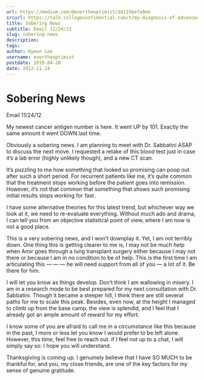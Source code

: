 ```yaml
---
url: https://medium.com/@evertheoptimist/d4115befa9eb
srcurl: https://talk.collegeconfidential.com/t/my-diagnosis-of-advanced-cancer-how-to-help-my-kids/1013554/2194
title: Sobering News
subtitle: Email 11/24/12
slug: sobering-news
description: 
tags: 
author: Hyeon Lee
username: evertheoptimist
postdate: 2019-04-28
date: 2012-11-24
---
```


# Sobering News

Email 11/24/12

My newest cancer antigen number is here. It went UP by 101. Exactly the same amount it went DOWN last time.

Obviously a sobering news. I am planning to meet with Dr. Sabbatini ASAP to discuss the next move. I requested a retake of this blood test just in case it’s a lab error (highly unlikely though), and a new CT scan.

It’s puzzling to me how something that looked so promising can poop out after such a short period. For recurrent patients like me, it’s quite common that the treatment stops working before the patient goes into remission. However, it’s not that common that something that shows such promising initial results stops working for fast.

I have some alternative theories for this latest trend, but whichever way we look at it, we need to re-evaluate everything. Without much ado and drama, I can tell you from an objective statistical point of view, where I am now is not a good place.

This is a very sobering news, and I won’t downplay it. Yet, I am not terribly down. One thing this is getting clearer to me is, I may not be much help when Amir goes through a lung transplant surgery either because I may not there or because I am in no condition to be of help. This is the first time I am articulating this — — — he will need support from all of you — a lot of it. Be there for him.

I will let you know as things develop. Don’t think I am wallowing in misery. I am in a research mode to be best prepared for my next consultation with Dr. Sabbatini. Though it became a steeper hill, I think there are still several paths for me to scale this peak. Besides, even now, at the height I managed to climb up from the base camp, the view is splendid, and I feel that I already got an ample amount of reward for my effort.

I know some of you are afraid to call me in a circumstance like this because in the past, I more or less let you know I would prefer to be left alone. However, this time, feel free to reach out. if I feel not up to a chat, I will simply say so: I hope you will understand.

Thanksgiving is coming up. I genuinely believe that I have SO MUCH to be thankful for, and you, my close friends, are one of the key factors for my sense of genuine gratitude.
